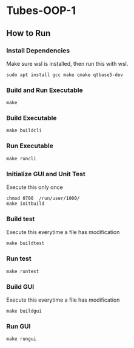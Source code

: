 # Tubes-OOP-1


## How to Run

### Install Dependencies
Make sure wsl is installed, then run this with wsl.
```
sudo apt install gcc make cmake qtbase5-dev
```

### Build and Run Executable
```
make
```
### Build Executable
```
make buildcli
```
### Run Executable
```
make runcli
```
### Initialize GUI and Unit Test
Execute this only once
```
chmod 0700  /run/user/1000/
make initbuild
```
### Build test
Execute this everytime a file has modification
```
make buildtest
```
### Run test
```
make runtest
```
### Build GUI
Execute this everytime a file has modification
```
make buildgui
```
### Run GUI
```
make rungui
```
